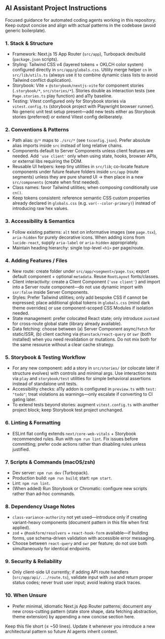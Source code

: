 ## AI Assistant Project Instructions

Focused guidance for automated coding agents working in this repository. Keep output concise and align with actual patterns in the codebase (avoid generic boilerplate).

### 1. Stack & Structure

- Framework: Next.js 15 App Router (`src/app`), Turbopack dev/build (`package.json` scripts).
- Styling: Tailwind CSS v4 (layered tokens + OKLCH color system) configured directly in `src/app/globals.css`. Utility merge helper `cn` in `src/lib/utils.ts` (always use it to combine dynamic class lists to avoid Tailwind conflict duplication).
- Storybook: Vite + `@storybook/nextjs-vite` for component stories (`.storybook/*`, `src/stories/*`). Stories double as interaction tests (see `Page.stories.ts` play function) and a11y baseline.
- Testing: Vitest configured only for Storybook stories via `vitest.config.ts` (storybook project with Playwright browser runner). No generic unit test setup present—add new tests either as Storybook stories (preferred) or extend Vitest config deliberately.

### 2. Conventions & Patterns

- Path alias: `@/*` maps to `./src/*` (see `tsconfig.json`). Prefer absolute alias imports inside `src` instead of long relative chains.
- Components default to Server Components unless client features are needed. Add `'use client'` only when using state, hooks, browser APIs, or external libs requiring the DOM.
- Reusable UI helpers: keep tiny utilities in `src/lib`; co-locate feature components under future feature folders inside `src/app` (route segments) unless they are pure shared UI → then place in a new `src/components` (create when first needed).
- Class names: favor Tailwind utilities; when composing conditionally use `cn()`.
- Keep tokens consistent: reference semantic CSS custom properties already declared in `globals.css` (e.g. `var(--color-primary)`) instead of introducing raw hex values.

### 3. Accessibility & Semantics

- Follow existing patterns: `alt` text on informative images (see `page.tsx`), `aria-hidden` for purely decorative icons. When adding icons from `lucide-react`, supply `aria-label` or `aria-hidden` appropriately.
- Maintain heading hierarchy: single top-level `<h1>` per page/route.

### 4. Adding Features / Files

- New route: create folder under `src/app/<segment>/page.tsx`; export default component + optional `metadata`. Reuse `RootLayout` fonts/classes.
- Client interactivity: create a Client Component (`'use client'`) and import into a Server route component—do not use dynamic import with `ssr:false` inside Server Components.
- Styles: Prefer Tailwind utilities; only add bespoke CSS if cannot be expressed; place additional global tokens in `globals.css` (mind dark theme overrides) or use component-scoped CSS Modules if isolation needed.
- State management: prefer colocated React state; only introduce `zustand` for cross-route global state (library already available).
- Data fetching: choose between (a) Server Component async/`fetch` for static/SSR, (b) client caching via `@tanstack/react-query` or `swr` (both installed) when you need revalidation or mutations. Do not mix both for the same resource without a clear cache strategy.

### 5. Storybook & Testing Workflow

- For any new component: add a story in `src/stories/` (or colocate later if structure evolves) with controls and minimal args. Use interaction tests via `play` and `storybook/test` utilities for simple behavioral assertions instead of standalone unit tests.
- Accessibility checks: a11y addon is configured in `preview.ts` with `test: "todo"`; treat violations as warnings—only escalate if converting to CI gating later.
- To extend tests beyond stories: augment `vitest.config.ts` with another project block; keep Storybook test project unchanged.

### 6. Linting & Formatting

- ESLint flat config extends `next/core-web-vitals` + Storybook recommended rules. Run with `npm run lint`. Fix issues before committing; prefer code actions rather than disabling rules unless justified.

### 7. Scripts & Commands (macOS/zsh)

- Dev server: `npm run dev` (Turbopack).
- Production build: `npm run build`; start: `npm start`.
- Lint: `npm run lint`.
- (When added) Run Storybook or Chromatic: configure new scripts rather than ad‑hoc commands.

### 8. Dependency Usage Notes

- `class-variance-authority` not yet used—introduce only if creating variant-heavy components (document pattern in this file when first applied).
- `zod` + `@hookform/resolvers` + `react-hook-form` available—if building forms, use schema-driven validation with accessible error messaging.
- Choose between `react-query` and `swr` per feature; do not use both simultaneously for identical endpoints.

### 9. Security & Reliability

- Only client-side UI currently; if adding API route handlers (`src/app/api/.../route.ts`), validate input with `zod` and return proper status codes; never trust user input; avoid leaking stack traces.

### 10. When Unsure

- Prefer minimal, idiomatic Next.js App Router patterns; document any new cross-cutting pattern (state store shape, data fetching abstraction, theme extension) by appending a new concise section here.

Keep this file short (≤ ~50 lines). Update it whenever you introduce a new architectural pattern so future AI agents inherit context.
